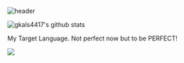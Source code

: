 ![header](https://capsule-render.vercel.app/api?type=rounded&color=auto&height=300&section=header&text=Hello,Swift!&fontSize=100)

![gkals4417's github stats](https://github-readme-stats.vercel.app/api?username=gkals4417&show_icons=true&theme=radical)

My Target Language.
Not perfect now but to be PERFECT!

<img src="https://img.shields.io/badge/Swift-1f2023?style=flat&logo=Swift&logoColor=F05138"/></a>
